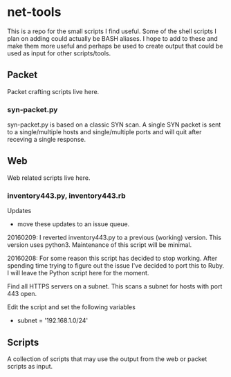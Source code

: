 net-tools
=========

This is a repo for the small scripts I find useful. Some of the shell scripts I plan on adding could
actually be BASH aliases. I hope to add to these and make them more useful and perhaps be used to
create output that could be used as input for other scripts/tools.


## Packet ##

Packet crafting scripts live here.


### syn-packet.py ###

syn-packet.py is based on a classic SYN scan. A single SYN packet is sent
to a single/multiple hosts and single/multiple ports and will quit after
receving a single response.


## Web ##

Web related scripts live here.


### inventory443.py, inventory443.rb

Updates

- move these updates to an issue queue.

20160209:
I reverted inventory443.py to a previous (working) version. This version uses python3.
Maintenance of this script will be minimal.

20160208:
For some reason this script has decided to stop working. After spending time trying to
figure out the issue I've decided to port this to Ruby. I will leave the Python script
here for the moment.


Find all HTTPS servers on a subnet. This scans a subnet for hosts with port 443 open.

Edit the script and set the following variables

  - subnet = '192.168.1.0/24'


## Scripts ##

A collection of scripts that may use the output from the web or packet scripts as input.

